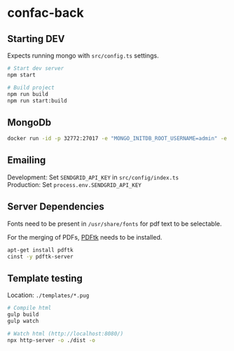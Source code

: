 confac-back
===========

Starting DEV
------------

Expects running mongo with `src/config.ts` settings.  


```bash
# Start dev server
npm start

# Build project
npm run build
npm run start:build
```



MongoDb
-------

```bash
docker run -id -p 32772:27017 -e "MONGO_INITDB_ROOT_USERNAME=admin" -e "MONGO_INITDB_ROOT_PASSWORD=pwd" -v /volume1/docker/mongo-data:/data/db --name confac-mongo mongo:3.6.3
```



Emailing
--------

Development: Set `SENDGRID_API_KEY` in `src/config/index.ts`  
Production: Set `process.env.SENDGRID_API_KEY`  



Server Dependencies
-------------------

Fonts need to be present in `/usr/share/fonts` for pdf text to be selectable.

For the merging of PDFs, [PDFtk](https://www.pdflabs.com/tools/pdftk-the-pdf-toolkit/) needs to be installed.

```bash
apt-get install pdftk
cinst -y pdftk-server
```



Template testing
----------------

Location: `./templates/*.pug`

```bash
# Compile html
gulp build
gulp watch

# Watch html (http://localhost:8080/)
npx http-server -o ./dist -o
```
